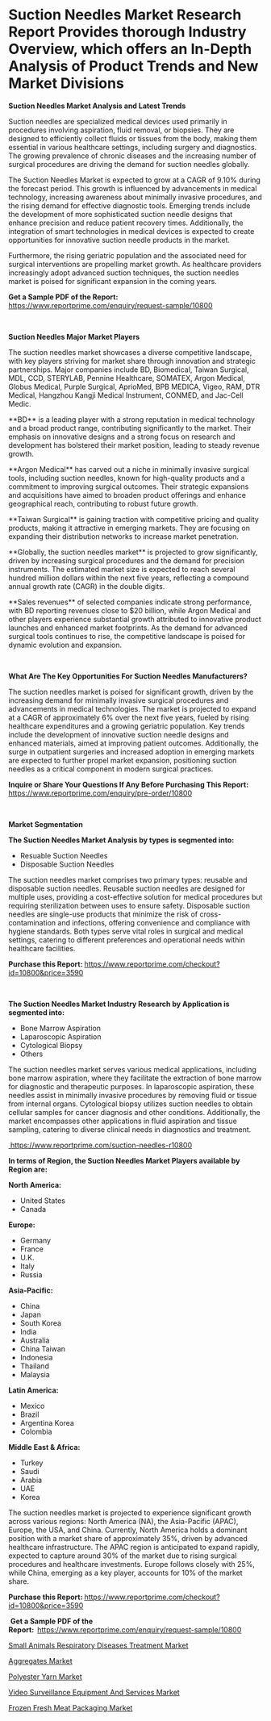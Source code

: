 <p><h1>Suction Needles Market Research Report Provides thorough Industry Overview, which offers an In-Depth Analysis of Product Trends and New Market Divisions</h1></p><p><strong>Suction Needles Market Analysis and Latest Trends</strong></p>
<p><p>Suction needles are specialized medical devices used primarily in procedures involving aspiration, fluid removal, or biopsies. They are designed to efficiently collect fluids or tissues from the body, making them essential in various healthcare settings, including surgery and diagnostics. The growing prevalence of chronic diseases and the increasing number of surgical procedures are driving the demand for suction needles globally.</p><p>The Suction Needles Market is expected to grow at a CAGR of 9.10% during the forecast period. This growth is influenced by advancements in medical technology, increasing awareness about minimally invasive procedures, and the rising demand for effective diagnostic tools. Emerging trends include the development of more sophisticated suction needle designs that enhance precision and reduce patient recovery times. Additionally, the integration of smart technologies in medical devices is expected to create opportunities for innovative suction needle products in the market.</p><p>Furthermore, the rising geriatric population and the associated need for surgical interventions are propelling market growth. As healthcare providers increasingly adopt advanced suction techniques, the suction needles market is poised for significant expansion in the coming years.</p></p>
<p><strong>Get a Sample PDF of the Report:&nbsp;</strong> <a href="https://www.reportprime.com/enquiry/request-sample/10800">https://www.reportprime.com/enquiry/request-sample/10800</a></p>
<p>&nbsp;</p>
<p><strong>Suction Needles Major Market Players</strong></p>
<p><p>The suction needles market showcases a diverse competitive landscape, with key players striving for market share through innovation and strategic partnerships. Major companies include BD, Biomedical, Taiwan Surgical, MDL, CCD, STERYLAB, Pennine Healthcare, SOMATEX, Argon Medical, Globus Medical, Purple Surgical, AprioMed, BPB MEDICA, Vigeo, RAM, DTR Medical, Hangzhou Kangji Medical Instrument, CONMED, and Jac-Cell Medic.</p><p>**BD** is a leading player with a strong reputation in medical technology and a broad product range, contributing significantly to the market. Their emphasis on innovative designs and a strong focus on research and development has bolstered their market position, leading to steady revenue growth. </p><p>**Argon Medical** has carved out a niche in minimally invasive surgical tools, including suction needles, known for high-quality products and a commitment to improving surgical outcomes. Their strategic expansions and acquisitions have aimed to broaden product offerings and enhance geographical reach, contributing to robust future growth.</p><p>**Taiwan Surgical** is gaining traction with competitive pricing and quality products, making it attractive in emerging markets. They are focusing on expanding their distribution networks to increase market penetration.</p><p>**Globally, the suction needles market** is projected to grow significantly, driven by increasing surgical procedures and the demand for precision instruments. The estimated market size is expected to reach several hundred million dollars within the next five years, reflecting a compound annual growth rate (CAGR) in the double digits.</p><p>**Sales revenues** of selected companies indicate strong performance, with BD reporting revenues close to $20 billion, while Argon Medical and other players experience substantial growth attributed to innovative product launches and enhanced market footprints. As the demand for advanced surgical tools continues to rise, the competitive landscape is poised for dynamic evolution and expansion.</p></p>
<p>&nbsp;</p>
<p><strong>What Are The Key Opportunities For Suction Needles Manufacturers?</strong></p>
<p><p>The suction needles market is poised for significant growth, driven by the increasing demand for minimally invasive surgical procedures and advancements in medical technologies. The market is projected to expand at a CAGR of approximately 6% over the next five years, fueled by rising healthcare expenditures and a growing geriatric population. Key trends include the development of innovative suction needle designs and enhanced materials, aimed at improving patient outcomes. Additionally, the surge in outpatient surgeries and increased adoption in emerging markets are expected to further propel market expansion, positioning suction needles as a critical component in modern surgical practices.</p></p>
<p><strong>Inquire or Share Your Questions If Any Before Purchasing This Report:</strong> <a href="https://www.reportprime.com/enquiry/pre-order/10800">https://www.reportprime.com/enquiry/pre-order/10800</a></p>
<p>&nbsp;</p>
<p><strong>Market Segmentation</strong></p>
<p><strong>The Suction Needles Market Analysis by types is segmented into:</strong></p>
<p><ul><li>Resuable Suction Needles</li><li>Disposable Suction Needles</li></ul></p>
<p><p>The suction needles market comprises two primary types: reusable and disposable suction needles. Reusable suction needles are designed for multiple uses, providing a cost-effective solution for medical procedures but requiring sterilization between uses to ensure safety. Disposable suction needles are single-use products that minimize the risk of cross-contamination and infections, offering convenience and compliance with hygiene standards. Both types serve vital roles in surgical and medical settings, catering to different preferences and operational needs within healthcare facilities.</p></p>
<p><strong>Purchase this Report:&nbsp;</strong><a href="https://www.reportprime.com/checkout?id=10800&price=3590">https://www.reportprime.com/checkout?id=10800&price=3590</a></p>
<p>&nbsp;</p>
<p><strong>The Suction Needles Market Industry Research by Application is segmented into:</strong></p>
<p><ul><li>Bone Marrow Aspiration</li><li>Laparoscopic Aspiration</li><li>Cytological Biopsy</li><li>Others</li></ul></p>
<p><p>The suction needles market serves various medical applications, including bone marrow aspiration, where they facilitate the extraction of bone marrow for diagnostic and therapeutic purposes. In laparoscopic aspiration, these needles assist in minimally invasive procedures by removing fluid or tissue from internal organs. Cytological biopsy utilizes suction needles to obtain cellular samples for cancer diagnosis and other conditions. Additionally, the market encompasses other applications in fluid aspiration and tissue sampling, catering to diverse clinical needs in diagnostics and treatment.</p></p>
<p><a href="https://www.reportprime.com/suction-needles-r10800">&nbsp;https://www.reportprime.com/suction-needles-r10800</a></p>
<p><strong>In terms of Region, the Suction Needles Market Players available by Region are:</strong></p>
<p>
    <p> <strong> North America: </strong>
        <ul>
            <li>United States</li>
            <li>Canada</li>
        </ul>
        </p> 
    <p> <strong> Europe: </strong>
        <ul>
            <li>Germany</li>
            <li>France</li>
            <li>U.K.</li>
            <li>Italy</li>
            <li>Russia</li>
        </ul>
        </p> 
    <p> <strong> Asia-Pacific: </strong>
        <ul>
            <li>China</li>
            <li>Japan</li>
            <li>South Korea</li>
            <li>India</li>
            <li>Australia</li>
            <li>China Taiwan</li>
            <li>Indonesia</li>
            <li>Thailand</li>
            <li>Malaysia</li>
        </ul>
        </p> 
    <p> <strong> Latin America: </strong>
        <ul>
            <li>Mexico</li>
            <li>Brazil</li>
            <li>Argentina Korea</li>
            <li>Colombia</li>
        </ul>
        </p> 
    <p> <strong> Middle East & Africa: </strong>
        <ul>
            <li>Turkey</li>
            <li>Saudi</li>
            <li>Arabia</li>
            <li>UAE</li>
            <li>Korea</li>
        </ul>
    </p>
    </p>
<p><p>The suction needles market is projected to experience significant growth across various regions: North America (NA), the Asia-Pacific (APAC), Europe, the USA, and China. Currently, North America holds a dominant position with a market share of approximately 35%, driven by advanced healthcare infrastructure. The APAC region is anticipated to expand rapidly, expected to capture around 30% of the market due to rising surgical procedures and healthcare investments. Europe follows closely with 25%, while China, emerging as a key player, accounts for 10% of the market share.</p></p>
<p><strong>Purchase this Report: </strong><a href="https://www.reportprime.com/checkout?id=10800&price=3590">https://www.reportprime.com/checkout?id=10800&price=3590</a></p>
<p>&nbsp;<strong>Get a Sample PDF of the Report:&nbsp;&nbsp;</strong><a href="https://www.reportprime.com/enquiry/request-sample/10800">https://www.reportprime.com/enquiry/request-sample/10800</a></p>
<p><strong></strong></p>
<p><p><a href="https://medium.com/@qomarcintya76/the-market-study-covers-the-small-animals-respiratory-diseases-treatment-market-across-various-6dbac73c3cb9">Small Animals Respiratory Diseases Treatment Market</a></p><p><a href="https://www.linkedin.com/pulse/aggregates-market-size-share-analysis-growth-trends-forecast-cqwee?trackingId=q8bPeP6vRj2HS2gi2pbxZA%3D%3D">Aggregates Market</a></p><p><a href="https://www.linkedin.com/pulse/polyester-yarn-market-size-share-trends-analysis-report-end-8o6se?trackingId=O2XJkaxtQB%2BYcjJEJlzb2g%3D%3D">Polyester Yarn Market</a></p><p><a href="https://medium.com/@qomarcintya76/the-video-surveillance-equipment-and-services-market-insights-report-offers-an-in-depth-and-63cff2173d0d">Video Surveillance Equipment And Services Market</a></p><p><a href="https://issuu.com/reportprime-2/docs/frozen-fresh-meat-packaging-market-_db148c7e3bda53">Frozen Fresh Meat Packaging Market</a></p></p>